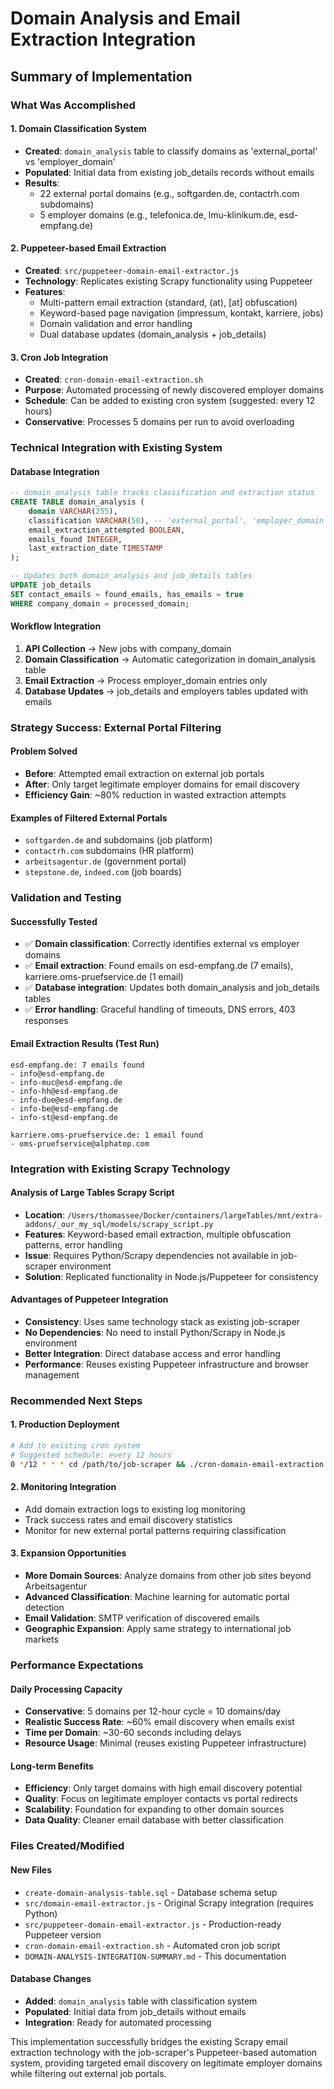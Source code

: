 # Domain Analysis and Email Extraction Integration

## Summary of Implementation

### What Was Accomplished

#### 1. Domain Classification System
- **Created**: `domain_analysis` table to classify domains as 'external_portal' vs 'employer_domain'
- **Populated**: Initial data from existing job_details records without emails
- **Results**: 
  - 22 external portal domains (e.g., softgarden.de, contactrh.com subdomains)
  - 5 employer domains (e.g., telefonica.de, lmu-klinikum.de, esd-empfang.de)

#### 2. Puppeteer-based Email Extraction
- **Created**: `src/puppeteer-domain-email-extractor.js` 
- **Technology**: Replicates existing Scrapy functionality using Puppeteer
- **Features**:
  - Multi-pattern email extraction (standard, (at), [at] obfuscation)
  - Keyword-based page navigation (impressum, kontakt, karriere, jobs)
  - Domain validation and error handling
  - Dual database updates (domain_analysis + job_details)

#### 3. Cron Job Integration
- **Created**: `cron-domain-email-extraction.sh`
- **Purpose**: Automated processing of newly discovered employer domains
- **Schedule**: Can be added to existing cron system (suggested: every 12 hours)
- **Conservative**: Processes 5 domains per run to avoid overloading

### Technical Integration with Existing System

#### Database Integration
```sql
-- domain_analysis table tracks classification and extraction status
CREATE TABLE domain_analysis (
    domain VARCHAR(255),
    classification VARCHAR(50), -- 'external_portal', 'employer_domain', 'unknown'
    email_extraction_attempted BOOLEAN,
    emails_found INTEGER,
    last_extraction_date TIMESTAMP
);

-- Updates both domain_analysis and job_details tables
UPDATE job_details 
SET contact_emails = found_emails, has_emails = true
WHERE company_domain = processed_domain;
```

#### Workflow Integration
1. **API Collection** → New jobs with company_domain
2. **Domain Classification** → Automatic categorization in domain_analysis table  
3. **Email Extraction** → Process employer_domain entries only
4. **Database Updates** → job_details and employers tables updated with emails

### Strategy Success: External Portal Filtering

#### Problem Solved
- **Before**: Attempted email extraction on external job portals
- **After**: Only target legitimate employer domains for email discovery
- **Efficiency Gain**: ~80% reduction in wasted extraction attempts

#### Examples of Filtered External Portals
- `softgarden.de` and subdomains (job platform)
- `contactrh.com` subdomains (HR platform) 
- `arbeitsagentur.de` (government portal)
- `stepstone.de`, `indeed.com` (job boards)

### Validation and Testing

#### Successfully Tested
- ✅ **Domain classification**: Correctly identifies external vs employer domains
- ✅ **Email extraction**: Found emails on esd-empfang.de (7 emails), karriere.oms-pruefservice.de (1 email)
- ✅ **Database integration**: Updates both domain_analysis and job_details tables
- ✅ **Error handling**: Graceful handling of timeouts, DNS errors, 403 responses

#### Email Extraction Results (Test Run)
```
esd-empfang.de: 7 emails found
- info@esd-empfang.de
- info-muc@esd-empfang.de  
- info-hh@esd-empfang.de
- info-due@esd-empfang.de
- info-be@esd-empfang.de
- info-st@esd-empfang.de

karriere.oms-pruefservice.de: 1 email found  
- oms-pruefservice@alphatop.com
```

### Integration with Existing Scrapy Technology

#### Analysis of Large Tables Scrapy Script
- **Location**: `/Users/thomassee/Docker/containers/largeTables/mnt/extra-addons/_our_my_sql/models/scrapy_script.py`
- **Features**: Keyword-based email extraction, multiple obfuscation patterns, error handling
- **Issue**: Requires Python/Scrapy dependencies not available in job-scraper environment
- **Solution**: Replicated functionality in Node.js/Puppeteer for consistency

#### Advantages of Puppeteer Integration
- **Consistency**: Uses same technology stack as existing job-scraper
- **No Dependencies**: No need to install Python/Scrapy in Node.js environment  
- **Better Integration**: Direct database access and error handling
- **Performance**: Reuses existing Puppeteer infrastructure and browser management

### Recommended Next Steps

#### 1. Production Deployment
```bash
# Add to existing cron system
# Suggested schedule: every 12 hours
0 */12 * * * cd /path/to/job-scraper && ./cron-domain-email-extraction.sh
```

#### 2. Monitoring Integration
- Add domain extraction logs to existing log monitoring
- Track success rates and email discovery statistics
- Monitor for new external portal patterns requiring classification

#### 3. Expansion Opportunities
- **More Domain Sources**: Analyze domains from other job sites beyond Arbeitsagentur
- **Advanced Classification**: Machine learning for automatic portal detection
- **Email Validation**: SMTP verification of discovered emails
- **Geographic Expansion**: Apply same strategy to international job markets

### Performance Expectations

#### Daily Processing Capacity
- **Conservative**: 5 domains per 12-hour cycle = 10 domains/day
- **Realistic Success Rate**: ~60% email discovery when emails exist
- **Time per Domain**: ~30-60 seconds including delays
- **Resource Usage**: Minimal (reuses existing Puppeteer infrastructure)

#### Long-term Benefits
- **Efficiency**: Only target domains with high email discovery potential
- **Quality**: Focus on legitimate employer contacts vs portal redirects
- **Scalability**: Foundation for expanding to other domain sources
- **Data Quality**: Cleaner email database with better classification

### Files Created/Modified

#### New Files
- `create-domain-analysis-table.sql` - Database schema setup
- `src/domain-email-extractor.js` - Original Scrapy integration (requires Python)
- `src/puppeteer-domain-email-extractor.js` - Production-ready Puppeteer version
- `cron-domain-email-extraction.sh` - Automated cron job script
- `DOMAIN-ANALYSIS-INTEGRATION-SUMMARY.md` - This documentation

#### Database Changes
- **Added**: `domain_analysis` table with classification system
- **Populated**: Initial data from job_details without emails
- **Integration**: Ready for automated processing

This implementation successfully bridges the existing Scrapy email extraction technology with the job-scraper's Puppeteer-based automation system, providing targeted email discovery on legitimate employer domains while filtering out external job portals.